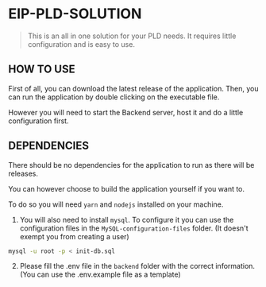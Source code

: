 # EIP-PLD-SOLUTION

> This is an all in one solution for your PLD needs.
> It requires little configuration and is easy to use.

## HOW TO USE

First of all, you can download the latest release of the application.
Then, you can run the application by double clicking on the executable file.

However you will need to start the Backend server, host it and do a little configuration first.

## DEPENDENCIES

There should be no dependencies for the application to run as there will be releases.

You can however choose to build the application yourself if you want to.

To do so you will need `yarn` and `nodejs` installed on your machine.

1. You will also need to install `mysql`.
To configure it you can use the configuration files in the `MySQL-configuration-files` folder. (It doesn't exempt you from creating a user)

```bash
mysql -u root -p < init-db.sql
```

2. Please fill the .env file in the `backend` folder with the correct information. (You can use the .env.example file as a template)
